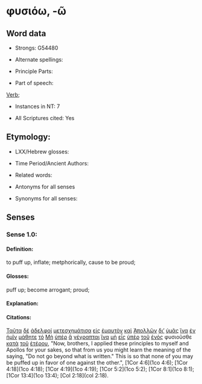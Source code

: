 # φυσιόω, -ῶ

<!-- Status: S2=NeedsFinalCheck -->
<!-- Lexica used for edits: BDAG, FFM, LN, A-S -->

## Word data

* Strongs: G54480

* Alternate spellings:

* Principle Parts: 

* Part of speech: 

[Verb](http://ugg.readthedocs.io/en/latest/verb.html); 

* Instances in NT: 7

* All Scriptures cited: Yes

## Etymology: 

* LXX/Hebrew glosses: 

* Time Period/Ancient Authors: 

* Related words: 

* Antonyms for all senses

* Synonyms for all senses: 

## Senses 

### Sense 1.0:

#### Definition: 

to puff up, inflate; metphorically, cause to be proud;

#### Glosses:

puff up; become arrogant; proud; 

#### Explanation:

#### Citations:

[Ταῦτα](../G37780/01.md) [δέ](../G11610/01.md) [ἀδελφοί](../G00800/01.md) [μετεσχημάτισα](../G33450/01.md) [εἰς](../G15190/01.md) [ἐμαυτὸν](../G16830/01.md) [καὶ](../G25320/01.md) [Ἀπολλῶν](../G06250/01.md) [δι’](../G12230/01.md) [ὑμᾶς](../G47710/01.md) [ἵνα](../G24430/01.md) [ἐν](../G17220/01.md) [ἡμῖν](../G14730/01.md) [μάθητε](../G31290/01.md) [τό](../G35880/01.md) [Μὴ](../G33610/01.md) [ὑπὲρ](../G52280/01.md) [ἃ](../G37390/01.md) [γέγραπται](../G11250/01.md) [ἵνα](../G24430/01.md) [μὴ](../G33610/01.md) [εἷς](../G15200/01.md) [ὑπὲρ](../G52280/01.md) [τοῦ](../G35880/01.md) [ἑνὸς](../G15200/01.md) φυσιοῦσθε [κατὰ](../G25960/01.md) [τοῦ](../G35880/01.md) [ἑτέρου](../G20870/01.md), "Now, brothers, I applied these principles to myself and Apollos for your sakes, so that from us you might learn the meaning of the saying, "Do not go beyond what is written." This is so that none of you may be puffed up in favor of one against the other.", [1Cor 4:6](1co 4:6); [1Cor 4:18](1co 4:18); [1Cor 4:19](1co 4:19); [1Cor 5:2](1co 5:2); [1Cor 8:1](1co 8:1); [1Cor 13:4](1co 13:4); [Col 2:18](col 2:18).  

